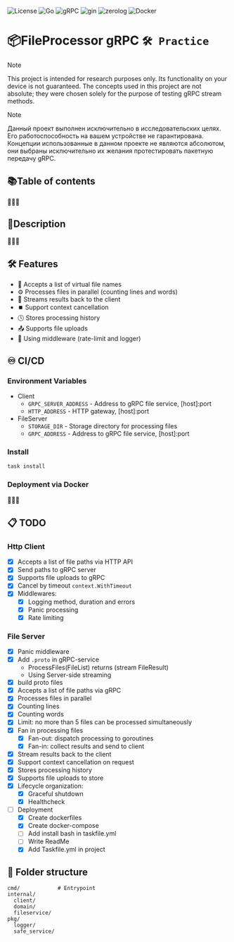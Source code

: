 ![License](https://img.shields.io/github/license/Ileriayo/markdown-badges?style=flat-square)
![Go](https://img.shields.io/badge/go-1.25-%2300ADD8.svg?style=flat-square&logo=go&logoColor=white)
![gRPC](https://img.shields.io/badge/gRPC-1.73-blue?style=flat-square&logo=go&logoColor=white)
![gin](https://img.shields.io/badge/Gin-1.10-00C397?style=flat-square&logo=go&logoColor=white)
![zerolog](https://img.shields.io/badge/zerolog-f33?style=flat-square)
![Docker](https://img.shields.io/badge/docker-%230db7ed.svg?style=flat-square&logo=docker&logoColor=white)

# 📦FileProcessor gRPC `🛠 Practice`

> [!note]
> This project is intended for research purposes only.
> Its functionality on your device is not guaranteed.
> The concepts used in this project are not absolute;
> they were chosen solely for the purpose of testing gRPC stream methods.

> [!note]
> Данный проект выполнен исключительно в исследовательских целях. 
> Его работоспособность на вашем устройстве не гарантирована.
> Концепции использованные в данном проекте не являются абсолютом,
> они выбраны исключительно их желания  протестировать пакетную передачу gRPC.    

## 📚Table of contents

🚧🚧🚧

## 📝Description

🚧🚧🚧

## 🛠️ Features

+ 🔗 Accepts a list of virtual file names
+ ⚙️ Processes files in parallel (counting lines and words)
+ 🔄 Streams results back to the client
+ ⏹️ Support context cancellation
+ 🕓 Stores processing history
+ 📤 Supports file uploads
+ 🧩 Using middleware (rate-limit and logger)

## ♾️ CI/CD
### Environment Variables

- Client
    - `GRPC_SERVER_ADDRESS` - Address to gRPC file service, [host]:port
    - `HTTP_ADDRESS` - HTTP gateway, [host]:port
- FileServer
    - `STORAGE_DIR` - Storage directory for processing files
    - `GRPC_ADDRESS` - Address to gRPC file service, [host]:port

### Install

```sh
task install
```

### Deployment via Docker 
🚧🚧🚧

## 📋 TODO

### Http Client

- [x] Accepts a list of file paths via HTTP API
- [x] Send paths to gRPC server
- [x] Supports file uploads to gRPC
- [x] Cancel by timeout `context.WithTimeout`
- [x] Middlewares:
    - [x] Logging method, duration and errors
    - [x] Panic processing
    - [x] Rate limiting

### File Server

- [x] Panic middleware
- [x] Add `.proto` in gRPC-service
    - ProcessFiles(FileList) returns (stream FileResult)
    - Using Server-side streaming
- [x] build proto files
- [x] Accepts a list of file paths via gRPC
- [x] Processes files in parallel
- [x] Counting lines
- [x] Counting words
- [x] Limit: no more than 5 files can be processed simultaneously
- [x] Fan in processing files
    - [x] Fan-out: dispatch processing to goroutines
    - [x] Fan-in: collect results and send to client
- [x] Stream results back to the client
- [x] Support context cancellation on request
- [x] Stores processing history
- [x] Supports file uploads to store
- [x] Lifecycle organization:
    -  [x] Graceful shutdown
    -  [x] Healthcheck
- [ ] Deployment
    - [x] Create dockerfiles
    - [x] Create docker-compose
    - [ ] Add install bash in taskfile.yml
    - [ ] Write ReadMe
    - [x] Add Taskfile.yml in project

## 📁 Folder structure

```shell
cmd/            # Entrypoint
internal/       
  client/     
  domain/   
  fileservice/
pkg/
  logger/
  safe_service/
```

